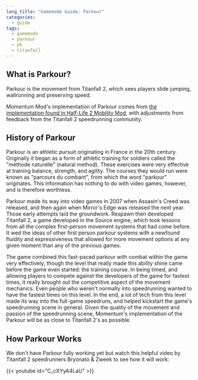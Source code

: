 ```yaml
---
long_title: "Gamemode Guide: Parkour"
categories:
  - guide
tags:
  - gamemode
  - parkour
  - pk
  - titanfall
---
```


## What is Parkour?

Parkour is the movement from Titanfall 2, which sees players slide jumping, wallrunning and preserving speed.

Momentum Mod's implementation of Parkour comes from [the implementation found in Half-Life 2 Mobility Mod](https://www.moddb.com/mods/mobility-mod-for-half-life-2), with adjustments from feedback from the Titanfall 2 speedrunning community.

## History of Parkour

Parkour is an athletic pursuit originating in France in the 20th century. Originally it began as a form of athletic training for soldiers called the "méthode naturelle" (natural method). These exercises were very effective at training balance, strength, and agility. The courses they would run were known as "parcours du combant", from which the word "parkour" originates. This information has nothing to do with video games, however, and is therefore worthless.

Parkour made its way into video games in 2007 when Assasin's Creed was released, and then again when Mirror's Edge was released the next year. Those early attempts laid the groundwork. Respawn then developed Titanfall 2, a game developed in the Source engine, which took lessons from all the complex first-person movement systems that had come before. It wed the ideas of other first person parkour systems with a newfound fluidity and expressiveness that allowed for more movement options at any given moment than any of the previous games.

The game combined this fast-paced parkour with combat within the game very effectively, though the level that really made this ability shine came before the game even started: the training course. In being timed, and allowing players to compete against the developers of the game for fastest times, it really brought out the competitive aspect of the movement mechanics. Even people who weren't normally into speedrunning wanted to have the fastest times on this level. In the end, a lot of tech from this level made its way into the full-game speedruns, and helped kickstart the game's speedrunning scene in general. Given the quality of the movement and passion of the speedrunning scene, Momentum's implementation of the Parkour will be as close to Titanfall 2's as possible.

## How Parkour Works

We don't have Parkour fully working yet but watch this helpful video by Titanfall 2 speedrunners Bryonato & Zweek to see how it will work:

{{< youtube id="C_cXYyA4LaU" >}}
